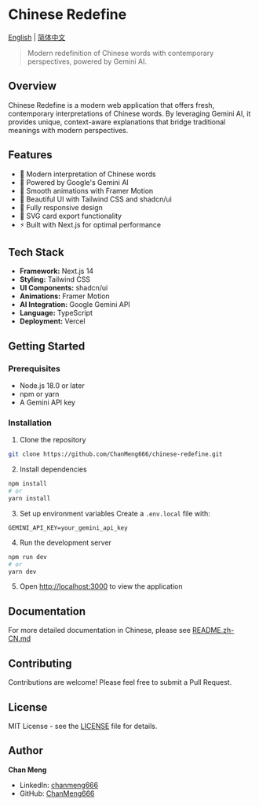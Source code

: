 # Chinese Redefine

[English](README.md) | [简体中文](README.zh-CN.md)

> Modern redefinition of Chinese words with contemporary perspectives, powered by Gemini AI.

## Overview
Chinese Redefine is a modern web application that offers fresh, contemporary interpretations of Chinese words. By leveraging Gemini AI, it provides unique, context-aware explanations that bridge traditional meanings with modern perspectives.

## Features
- 🎯 Modern interpretation of Chinese words
- 🤖 Powered by Google's Gemini AI
- 💫 Smooth animations with Framer Motion
- 🎨 Beautiful UI with Tailwind CSS and shadcn/ui
- 📱 Fully responsive design
- 💾 SVG card export functionality
- ⚡ Built with Next.js for optimal performance

## Tech Stack
- **Framework:** Next.js 14
- **Styling:** Tailwind CSS
- **UI Components:** shadcn/ui
- **Animations:** Framer Motion
- **AI Integration:** Google Gemini API
- **Language:** TypeScript
- **Deployment:** Vercel

## Getting Started

### Prerequisites
- Node.js 18.0 or later
- npm or yarn
- A Gemini API key

### Installation
1. Clone the repository
```bash
git clone https://github.com/ChanMeng666/chinese-redefine.git
```

2. Install dependencies
```bash
npm install
# or
yarn install
```

3. Set up environment variables
Create a `.env.local` file with:
```
GEMINI_API_KEY=your_gemini_api_key
```

4. Run the development server
```bash
npm run dev
# or
yarn dev
```

5. Open [http://localhost:3000](http://localhost:3000) to view the application

## Documentation
For more detailed documentation in Chinese, please see [README.zh-CN.md](./README.zh-CN.md)

## Contributing
Contributions are welcome! Please feel free to submit a Pull Request.

## License
MIT License - see the [LICENSE](LICENSE) file for details.

## Author

**Chan Meng**
- LinkedIn: [chanmeng666](https://www.linkedin.com/in/chanmeng666/)
- GitHub: [ChanMeng666](https://github.com/ChanMeng666)
